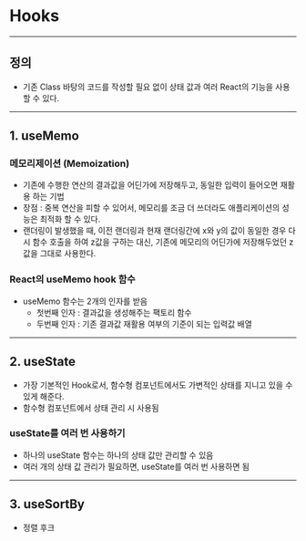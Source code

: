 # Hooks
----
## 정의
- 기존 Class 바탕의 코드를 작성할 필요 없이 상태 값과 여러 React의 기능을 사용할 수 있다.
----
## 1. useMemo
### 메모리제이션 (Memoization)
- 기존에 수행한 연산의 결과값을 어딘가에 저장해두고, 동일한 입력이 들어오면 재활용 하는 기법
- 장점 : 중복 연산을 피할 수 있어서, 메모리를 조금 더 쓰더라도 애플리케이션의 성능은 최적화 할 수 있다.
- 랜더링이 발생했을 때, 이전 랜더링과 현재 랜더링간에 x와 y의 값이 동일한 경우 다시 함수 호출을 하여 z값을 구하는 대신, 기존에 메모리의 어딘가에 저장해두었던 z값을 그대로 사용한다.

### React의 useMemo hook 함수
- useMemo 함수는 2개의 인자를 받음
    - 첫번째 인자 : 결과값을 생성해주는 팩토리 함수
    - 두번째 인자 : 기존 결과값 재활용 여부의 기준이 되는 입력값 배열
----
## 2. useState
- 가장 기본적인 Hook로서, 함수형 컴포넌트에서도 가변적인 상태를 지니고 있을 수 있게 해준다.
- 함수형 컴포넌트에서 상태 관리 시 사용됨
### useState를 여러 번 사용하기
- 하나의 useState 함수는 하나의 상태 값만 관리할 수 있음
- 여러 개의 상태 값 관리가 필요하면, useState를 여러 번 사용하면 됨
----
## 3. useSortBy
- 정렬 후크
